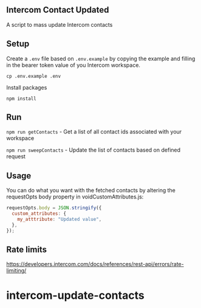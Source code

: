 ## Intercom Contact Updated

A script to mass update Intercom contacts

## Setup

Create a `.env` file based on `.env.example` by copying the example and filling in the bearer token value of you Intercom workspace.

```shell
cp .env.example .env
```

Install packages

`npm install`

## Run

`npm run getContacts` - Get a list of all contact ids associated with your workspace

`npm run sweepContacts` - Update the list of contacts based on defined request

## Usage

You can do what you want with the fetched contacts by altering the requestOpts body property in voidCustomAttributes.js:

```js
requestOpts.body = JSON.stringify({
  custom_attributes: {
    my_atttribute: "Updated value",
  },
});
```

## Rate limits

https://developers.intercom.com/docs/references/rest-api/errors/rate-limiting/

# intercom-update-contacts
